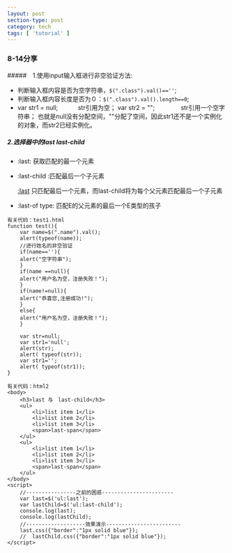 ```yaml
---
layout: post
section-type: post
category: tech
tags: [ 'tutorial' ]
---
```


### 8-14分享

#####　1.使用input输入框进行非空验证方法:

* 判断输入框内容是否为空字符串，`$(".class").val()==''`;
* 判断输入框内容长度是否为０：`$(".class").val().length==0`;
* var str1 = null; 　　　str引用为空；
  var str2 = "";　　　　 str引用一个空字符串；
  也就是null没有分配空间，""分配了空间，因此str1还不是一个实例化的对象，而str2已经实例化。

##### 2.选择器中的last   last-child  

* :last:  获取匹配的最一个元素

* :last-child  :匹配最后一个子元素

  [:last](http://jquery.cuishifeng.cn/last_1.html) 只匹配最后一个元素，而last-child将为每个父元素匹配最后一个子元素

* :last-of type: 匹配E的父元素的最后一个E类型的孩子

```
有关代码：test1.html
function test(){
    var name=$(".name").val();
    alert(typeof(name));
    //进行姓名的非空验证
    if(name==''){
    alert("空字符串");
    }
    if(name ==null){
    alert("用户名为空，注册失败！");
    }
    if(name!=null){
    alert("恭喜您,注册成功!");
    }
    else{
    alert("用户名为空，注册失败！");
    }

    var str=null;
    var str1='null';
    alert(str);
    alert( typeof(str));
    var str1='';
    alert( typeof(str1));
}     
```

```
有关代码：html2
<body>
    <h3>last 与　last-child</h3>
    <ul>
        <li>list item 1</li>
        <li>list item 2</li>
        <li>list item 3</li> 
        <span>last-span</span>    
    </ul> 
    <ul>
        <li>list item 1</li>
        <li>list item 2</li>
        <li>list item 3</li> 
        <span>last-span</span>   
    </ul> 
</body>
<script>
    //----------------之前的困惑-----------------------
    var last=$('ul:last');
    var lastChild=$('ul:last-child');
    console.log(last);     
    console.log(lastChild);    
    //-------------------效果演示------------------------
    last.css({"border":"1px solid blue"});
    //  lastChild.css({"border":"1px solid blue"});        
</script>
```

